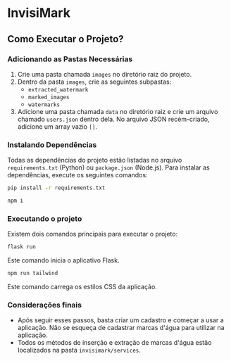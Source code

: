 # InvisiMark

## Como Executar o Projeto?

### Adicionando as Pastas Necessárias

1. Crie uma pasta chamada `images` no diretório raiz do projeto.
2. Dentro da pasta `images`, crie as seguintes subpastas:
   - `extracted_watermark`
   - `marked_images`
   - `watermarks`
3. Adicione uma pasta chamada `data` no diretório raiz e crie um arquivo chamado `users.json` dentro dela. No arquivo JSON recém-criado, adicione um array vazio `[]`.

### Instalando Dependências

Todas as dependências do projeto estão listadas no arquivo `requirements.txt` (Python) ou `package.json` (Node.js). Para instalar as dependências, execute os seguintes comandos:

```bash
pip install -r requirements.txt
```

```bash
npm i
```

### Executando o projeto

Existem dois comandos principais para executar o projeto:

```bash
flask run
```

Este comando inicia o aplicativo Flask.

```bash
npm run tailwind
```

Este comando carrega os estilos CSS da aplicação.

### Considerações finais

- Após seguir esses passos, basta criar um cadastro e começar a usar a aplicação. Não se esqueça de cadastrar marcas d'água para utilizar na aplicação.
- Todos os métodos de inserção e extração de marcas d'água estão localizados na pasta `invisimark/services`.
